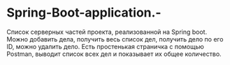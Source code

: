 # Spring-Boot-application.-
Список серверных частей проекта, реализованной на Spring boot.
Можно добавить дела, получить весь список дел, получить дело по его ID, можно удалить дело.
Есть простенькая страничка с помощью  Postman, выводит список всех дел и показывает их общее количество.
